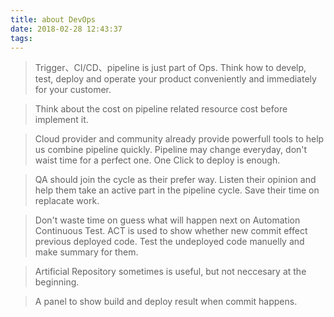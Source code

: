 ```yaml
---
title: about DevOps
date: 2018-02-28 12:43:37
tags:
---
```


> Trigger、CI/CD、pipeline is just part of Ops. Think how to develp, test, deploy and operate your product conveniently and immediately for your customer.

> Think about the cost on pipeline related resource cost before implement it.

> Cloud provider and community already provide powerfull tools to help us combine pipeline quickly. Pipeline may change everyday, don't waist time for a perfect one. One Click to deploy is enough.

> QA should join the cycle as their prefer way. Listen their opinion and help them take an active part in the pipeline cycle. Save their time on replacate work.

> Don't waste time on guess what will happen next on Automation Continuous Test. ACT is used to show whether new commit effect previous deployed code. Test the undeployed code manuelly and make summary for them.

> Artificial Repository sometimes is useful, but not neccesary at the beginning. 

> A panel to show build and deploy result when commit happens.